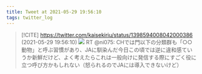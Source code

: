 ```yaml
---
title: Tweet at 2021-05-29 19:56:10
tags: twitter_log
---
```


> [!CITE] https://twitter.com/kaisekiriu/status/1398594008042000386 (2021-05-29 19:56:10)
> ![](https://twitter.com/kaisekiriu/status/1398594008042000386)
> RT @ni075: CHでは門以下の分類群も「○○動物」と呼ぶ習慣があり、JAに馴染んだ今日この頃では逆に違和感ていうか新鮮だけど、よく考えたらこれは一般向けに発信する際にすごく役に立つ呼び方かもしれない（怒られるのでJAには導入できないけど）
